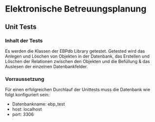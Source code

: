 # Elektronische Betreuungsplanung


## Unit Tests 


### Inhalt der Tests

Es werden die Klassen der EBPdb Library getestet. 
Getested wird das Anlegen und Löschen von Objekten in der Datenbank, das Erstellen und Löschen der Relationen zwischen den Objekten und die Befüllung & das Auslesen der einzelnen Datenbankfelder.

### Vorraussetzung

Für einen erfolgreichen Durchlauf der Unittests muss die Datenbank wie folgt konfiguriert sein:

* Datenbankname: ebp_test
* host: localhost
* port: 3306
